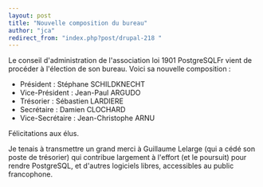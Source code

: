 ```yaml
---
layout: post
title: "Nouvelle composition du bureau"
author: "jca"
redirect_from: "index.php?post/drupal-218 "
---
```





<!--more-->


Le conseil d'administration de l'association loi 1901 PostgreSQLFr vient de procéder à l'élection de son bureau. Voici sa nouvelle composition :

<ul>

<li>Président : Stéphane SCHILDKNECHT</li>

<li>Vice-Président : Jean-Paul ARGUDO</li>

<li>Trésorier : Sébastien LARDIERE </li>

<li>Secrétaire : Damien CLOCHARD</li>

<li>Vice-Secrétaire : Jean-Christophe ARNU</li>

</ul>

Félicitations aux élus.

Je tenais à transmettre un grand merci à Guillaume Lelarge (qui a cédé son poste de trésorier) qui contribue largement à l'effort (et le poursuit) pour rendre PostgreSQL, et d'autres logiciels libres, accessibles au public francophone.